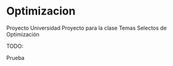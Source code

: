 # Optimizacion
Proyecto Universidad
Proyecto para la clase Temas Selectos de Optimización 


TODO:

Prueba